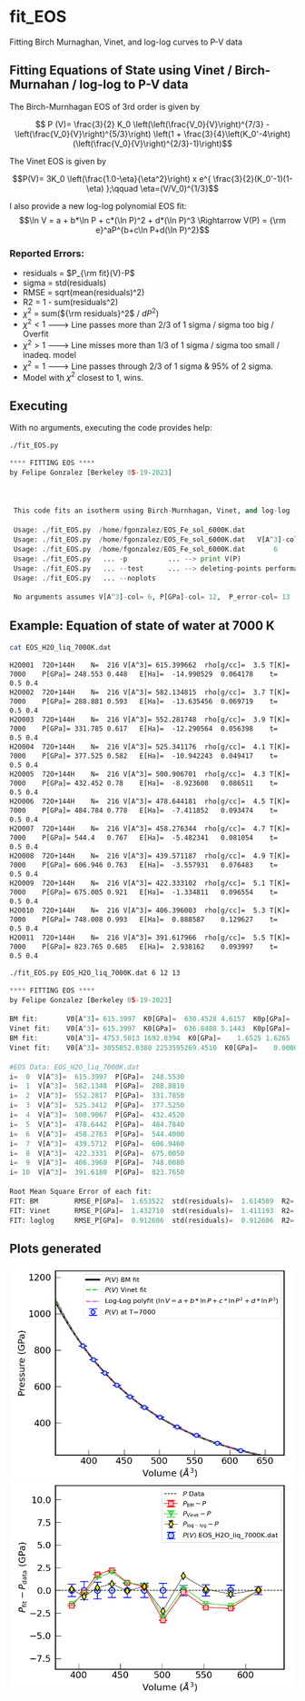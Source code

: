 # fit_EOS
Fitting Birch Murnaghan, Vinet, and log-log curves to P-V data

## Fitting Equations of State using Vinet / Birch-Murnahan / log-log to P-V data
The Birch-Murnhagan EOS of 3rd order is given by

$$    P (V)= \frac{3}{2} K_0 \left(\left(\frac{V_0}{V}\right)^{7/3} -         \left(\frac{V_0}{V}\right)^{5/3}\right)   \left(1 + \frac{3}{4}\left(K_0'-4\right)(\left(\frac{V_0}{V}\right)^{2/3}-1)\right)$$ 

The Vinet EOS is given by

$$P(V)= 3K_0 \left(\frac{1.0-\eta}{\eta^2}\right)  x e^{ \frac{3}{2}(K_0'-1)(1-\eta) };\qquad \eta=(V/V_0)^{1/3}$$

I also provide a new log-log polynomial EOS fit:
$$\ln V = a + b*\ln P + c*(\ln P)^2 + d*(\ln P)^3  \Rightarrow V(P) = {\rm e}^aP^{b+c\ln P+d(\ln P)^2}$$


### Reported Errors:
-   residuals = $P_{\rm fit}(V)-P$                                                                      
-   sigma     = std(residuals)
-   RMSE      = sqrt(mean(residuals)^2)
-   R2        =  1 - sum(residuals^2)
-   $\chi^2$ = sum(${\rm residuals}^2$ / $dP^2$)
  - $\chi^2 < 1$ ---> Line passes more than 2/3 of 1 sigma / sigma too big / Overfit
  - $\chi^2 > 1$ ---> Line misses more than 1/3 of 1 sigma / sigma too small / inadeq. model
  - $\chi^2 = 1$ ---> Line passes through 2/3 of 1 sigma & 95% of 2 sigma.
  - Model with $\chi^2$ closest to 1, wins.                                     
                                                                                               

## Executing
With no arguments, executing the code provides help:
```bash
./fit_EOS.py
```
```python
**** FITTING EOS ****
by Felipe Gonzalez [Berkeley 05-19-2023]



 This code fits an isotherm using Birch-Murnhagan, Vinet, and log-log [Berkeley 05-19-23]

 Usage: ./fit_EOS.py  /home/fgonzalez/EOS_Fe_sol_6000K.dat
 Usage: ./fit_EOS.py  /home/fgonzalez/EOS_Fe_sol_6000K.dat   V[A^3]-col P[GPa]-col P_error-col
 Usage: ./fit_EOS.py  /home/fgonzalez/EOS_Fe_sol_6000K.dat       6         12          13
 Usage: ./fit_EOS.py   ... -p          ... --> print V(P)
 Usage: ./fit_EOS.py   ... --test      ... --> deleting-points performance test
 Usage: ./fit_EOS.py   ... --noplots

 No arguments assumes V[A^3]-col= 6, P[GPa]-col= 12,  P_error-col= 13
```

## Example: Equation of state of water at 7000 K
```bash
cat EOS_H2O_liq_7000K.dat
```

```
H2O001	72O+144H	N=	216	V[A^3]=	615.399662	rho[g/cc]=	3.5	T[K]=	7000	P[GPa]=	248.553	0.448	E[Ha]=	-14.990529	0.064178	t=	0.5	0.4
H2O002	72O+144H	N=	216	V[A^3]=	582.134815	rho[g/cc]=	3.7	T[K]=	7000	P[GPa]=	288.881	0.593	E[Ha]=	-13.635456	0.069719	t=	0.5	0.4
H2O003	72O+144H	N=	216	V[A^3]=	552.281748	rho[g/cc]=	3.9	T[K]=	7000	P[GPa]=	331.785	0.617	E[Ha]=	-12.290564	0.056398	t=	0.5	0.4
H2O004	72O+144H	N=	216	V[A^3]=	525.341176	rho[g/cc]=	4.1	T[K]=	7000	P[GPa]=	377.525	0.582	E[Ha]=	-10.942243	0.049417	t=	0.5	0.4
H2O005	72O+144H	N=	216	V[A^3]=	500.906701	rho[g/cc]=	4.3	T[K]=	7000	P[GPa]=	432.452	0.78	E[Ha]=	-8.923608	0.086511	t=	0.5	0.4
H2O006	72O+144H	N=	216	V[A^3]=	478.644181	rho[g/cc]=	4.5	T[K]=	7000	P[GPa]=	484.784	0.778	E[Ha]=	-7.411852	0.093474	t=	0.5	0.4
H2O007	72O+144H	N=	216	V[A^3]=	458.276344	rho[g/cc]=	4.7	T[K]=	7000	P[GPa]=	544.4	0.767	E[Ha]=	-5.482341	0.081054	t=	0.5	0.4
H2O008	72O+144H	N=	216	V[A^3]=	439.571187	rho[g/cc]=	4.9	T[K]=	7000	P[GPa]=	606.946	0.763	E[Ha]=	-3.557931	0.076483	t=	0.5	0.4
H2O009	72O+144H	N=	216	V[A^3]=	422.333102	rho[g/cc]=	5.1	T[K]=	7000	P[GPa]=	675.005	0.921	E[Ha]=	-1.334811	0.096554	t=	0.5	0.4
H2O010	72O+144H	N=	216	V[A^3]=	406.396003	rho[g/cc]=	5.3	T[K]=	7000	P[GPa]=	748.008	0.993	E[Ha]=	0.888587	0.129627	t=	0.5	0.4
H2O011	72O+144H	N=	216	V[A^3]=	391.617966	rho[g/cc]=	5.5	T[K]=	7000	P[GPa]=	823.765	0.685	E[Ha]=	2.938162	0.093997	t=	0.5	0.4
```

```bash
./fit_EOS.py EOS_H2O_liq_7000K.dat 6 12 13
```

```python
**** FITTING EOS ****
by Felipe Gonzalez [Berkeley 05-19-2023]

BM fit:       V0[A^3]= 615.3997  K0[GPa]=  630.4528 4.6157  K0p[GPa]=  3.2871 0.0274   # Forcing P(V0)=P0 = min(P)
Vinet fit:    V0[A^3]= 615.3997  K0[GPa]=  636.8488 5.1443  K0p[GPa]=  3.2062 0.0446   # Forcing P(V0)=P0 = min(P)
BM fit:       V0[A^3]= 4753.5013 1692.8394  K0[GPa]=    1.6525 1.6265  K0p[GPa]=  4.0657 0.0181   # V0 as param
Vinet fit:    V0[A^3]= 3055852.0380 2253595269.4510  K0[GPa]=    0.0000 0.0000  K0p[GPa]= 74.1731 18170.7965   # V0 as param

#EOS Data: EOS_H2O_liq_7000K.dat
i=  0  V[A^3]=  615.3997  P[GPa]=  248.5530
i=  1  V[A^3]=  582.1348  P[GPa]=  288.8810
i=  2  V[A^3]=  552.2817  P[GPa]=  331.7850
i=  3  V[A^3]=  525.3412  P[GPa]=  377.5250
i=  4  V[A^3]=  500.9067  P[GPa]=  432.4520
i=  5  V[A^3]=  478.6442  P[GPa]=  484.7840
i=  6  V[A^3]=  458.2763  P[GPa]=  544.4000
i=  7  V[A^3]=  439.5712  P[GPa]=  606.9460
i=  8  V[A^3]=  422.3331  P[GPa]=  675.0050
i=  9  V[A^3]=  406.3960  P[GPa]=  748.0080
i= 10  V[A^3]=  391.6180  P[GPa]=  823.7650

Root Mean Square Error of each fit:
FIT: BM         RMSE_P[GPa]=  1.653522  std(residuals)=  1.614589  R2=  0.99991781  chi^2=  6.43992805
FIT: Vinet      RMSE_P[GPa]=  1.432710  std(residuals)=  1.411193  R2=  0.99993829  chi^2=  4.76497275
FIT: loglog     RMSE_P[GPa]=  0.912606  std(residuals)=  0.912606  R2=  0.99997496  chi^2=  2.62694304
```

## Plots generated
<img src="https://github.com/fgonzcat/fit_EOS/blob/main/PV_isotherm.png?raw=true" alt="Alt text" width="600">
<img src="https://github.com/fgonzcat/fit_EOS/blob/main/Pdiff_vs_V.png?raw=true" alt="Alt text" width="600">

